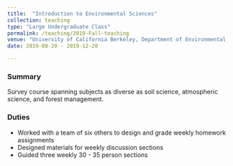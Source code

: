 ```yaml
---
title:  "Introduction to Environmental Sciences"
collection: teaching
type: "Large Undergraduate Class"
permalink: /teaching/2019-Fall-teaching
venue: "University of California Berkeley, Department of Environmental Science, Policy, and Management"
date: 2019-08-20 - 2019-12-20

---
```


### Summary
Survey course spanning subjects as diverse as soil science, atmospheric science, and forest management.

### Duties
   * Worked with a team of six others to design and grade weekly homework assignments
   * Designed materials for weekly discussion sections
   * Guided three weekly 30 - 35 person sections
